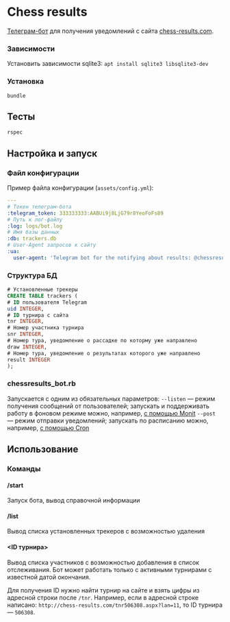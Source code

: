 # Chess results

[Телеграм-бот](https://tele.gg/chessresults_bot) для получения уведомлений с сайта [chess-results.com](http://www.chess-results.com).

### Зависимости

Установить зависимости sqlite3: `apt install sqlite3 libsqlite3-dev`

### Установка

```
bundle
```

## Тесты

```
rspec
```

## Настройка и запуск

### Файл конфигурации

Пример файла конфигурации (`assets/config.yml`):

```yaml
---
# Токен телеграм-бота
:telegram_token: 333333333:AABUi9j8LjG79r8YeoFoFs89
# Путь к лог-файлу
:log: logs/bot.log
# Имя базы данных
:db: trackers.db
# User-Agent запросов к сайту
:ua:
  user-agent: 'Telegram bot for the notifying about results: @chessresults_bot'
```

### Структура БД

```sql
# Установленные трекеры
CREATE TABLE trackers (
# ID пользователя Telegram
uid INTEGER,
# ID турнира с сайта
tnr INTEGER,
# Номер участника турнира
snr INTEGER,
# Номер тура, уведомление о рассадке по которму уже направлено
draw INTEGER,
# Номер тура, уведомление о результатах которого уже направлено
result INTEGER
);
```

### chessresults_bot.rb

Запускается с одним из обязательных параметров:
`--listen` — режим получения сообщений от пользователей; запускать и поддерживать работу в фоновом режиме можно, например, [с помощью Monit](https://github.com/M1chael/qb/wiki/Monit)
`--post` — режим отправки уведомлений; запускать по расписанию можно, например, [с помощью Cron](https://github.com/M1chael/qb/wiki/Cron)

## Использование

### Команды

#### /start
Запуск бота, вывод справочной информации

#### /list
Вывод списка установленных трекеров с возможностью удаления

#### <ID турнира>
Вывод списка участников с возможностью добавления в список отслеживания. Бот может работать только с активными турнирами с известной датой окончания.

Для получения ID нужно найти турнир на сайте и взять цифры из адресной строки после `/tnr`. Например, если в адресной строке написано: `http://chess-results.com/tnr506308.aspx?lan=11`, то ID турнира — `506308`.
